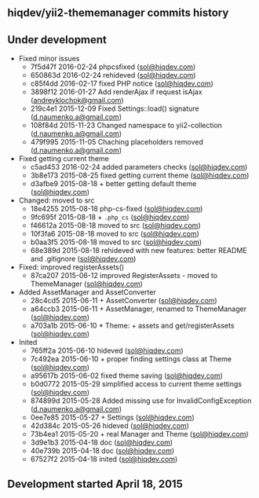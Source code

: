 hiqdev/yii2-thememanager commits history
----------------------------------------

## Under development

- Fixed minor issues
    - 7f5d47f 2016-02-24 phpcsfixed (sol@hiqdev.com)
    - 650863d 2016-02-24 rehideved (sol@hiqdev.com)
    - c85f4dd 2016-02-17 fixed PHP notice (sol@hiqdev.com)
    - 3898f12 2016-01-27 Add renderAjax if request isAjax (andreyklochok@gmail.com)
    - 219c4e1 2015-12-09 Fixed Settings::load() signature (d.naumenko.a@gmail.com)
    - 108f84d 2015-11-23 Changed namespace to yii2-collection (d.naumenko.a@gmail.com)
    - 479f995 2015-11-05 Chaching placeholders removed (d.naumenko.a@gmail.com)
- Fixed getting current theme
    - c5ad453 2016-02-24 added parameters checks (sol@hiqdev.com)
    - 3b8e173 2015-08-25 fixed getting current theme (sol@hiqdev.com)
    - d3afbe9 2015-08-18 + better getting default theme (sol@hiqdev.com)
- Changed: moved to src
    - 18e4255 2015-08-18 php-cs-fixed (sol@hiqdev.com)
    - 9fc695f 2015-08-18 + `.php_cs` (sol@hiqdev.com)
    - f46612a 2015-08-18 moved to src (sol@hiqdev.com)
    - 10f3fa6 2015-08-18 moved to src (sol@hiqdev.com)
    - b0aa3f5 2015-08-18 moved to src (sol@hiqdev.com)
    - 68e389d 2015-08-18 rehideved with new features: better README and .gitignore (sol@hiqdev.com)
- Fixed: improved registerAssets()
    - 87ca207 2015-06-12 improved RegisterAssets - moved to ThemeManager (sol@hiqdev.com)
- Added AssetManager and AssetConverter
    - 28c4cd5 2015-06-11 + AssetConverter (sol@hiqdev.com)
    - a64ccb3 2015-06-11 + AssetManager, renamed to ThemeManager (sol@hiqdev.com)
    - a703a1b 2015-06-10 * Theme: + assets and get/registerAssets (sol@hiqdev.com)
- Inited
    - 765ff2a 2015-06-10 hideved (sol@hiqdev.com)
    - 7c492ea 2015-06-10 + proper finding settings class at Theme (sol@hiqdev.com)
    - a95617b 2015-06-02 fixed theme saving (sol@hiqdev.com)
    - b0d0772 2015-05-29 simplified access to current theme settings (sol@hiqdev.com)
    - 874899d 2015-05-28 Added missing use for InvalidConfigException (d.naumenko.a@gmail.com)
    - 0ee7e85 2015-05-27 + Settings (sol@hiqdev.com)
    - 42d384c 2015-05-26 hideved (sol@hiqdev.com)
    - 73b4ea1 2015-05-20 + real Manager and Theme (sol@hiqdev.com)
    - 3d9e1b3 2015-04-18 doc (sol@hiqdev.com)
    - 40e739b 2015-04-18 doc (sol@hiqdev.com)
    - 67527f2 2015-04-18 inited (sol@hiqdev.com)

## Development started April 18, 2015

